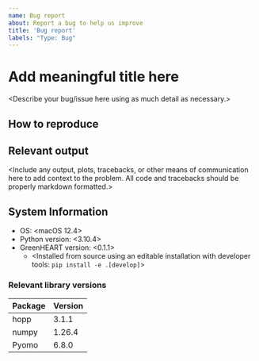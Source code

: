 ```yaml
---
name: Bug report
about: Report a bug to help us improve
title: 'Bug report'
labels: "Type: Bug"
---
```


<!--
Thank you for taking the time to report a bug. If you aren't certain whether an issue
is a bug, please first open a Discussion. Before submitting, please reread your
description to ensure that other readers can reasonably understand the issue
you're facing and the impact on your workflow or results.

IMPORTANT NOTES

1. Replace all example text (contained in "<>") or anywhere specifically commenting to replace the
   text, leaving HTML comments in place (formatted like this large block so it won't show up in
   your Bug Report text.)
2. Use GH flavored markdown: https://docs.github.com/en/get-started/writing-on-github/getting-started-with-writing-and-formatting-on-github/basic-writing-and-formatting-syntax,
   especially for code snippets, which should look like the following:
   ```python
   a = 1
   b = 2
   print(a + b)
   ```
3. Please be as thorough as possible when describing what went wrong, and what was expected from a
   correct solution. This might look different depending on the nature of the bug, but more
   information is always best to ensure you receive the help you need.
-->

# Add meaningful title here
<!--The title should clearly define your contribution succinctly.-->

<Describe your bug/issue here using as much detail as necessary.>

## How to reproduce

<Describe how another person with no context can recreate this issue.>

## Relevant output

<Include any output, plots, tracebacks, or other means of communication here to add context to the
problem. All code and tracebacks should be properly markdown formatted.>

## System Information
<!-- Add your information here. -->
- OS: <macOS 12.4>
  <!-- e.g. Ubuntu 20.04 or macOS 10.12 -->
- Python version: <3.10.4>
  <!-- All OS: `python --version`-->
- GreenHEART version: <0.1.1>
  <!--
  Unix: `pip list --format freeze | grep greenheart`
  Windows: `pip list --format freeze | findstr greenheart`
  -->
  - <Installed from source using an editable installation with developer tools: `pip install -e .[develop]`>

### Relevant library versions
<!--
Use `pip freeze` to gather the relevant versions, and use the markdwon table formatting as
demonstrated below to replacing all relavant packages and their versions.
-->
  
  | Package | Version |
  | ------- | ------- |
  | hopp | 3.1.1 |
  | numpy | 1.26.4 |
  | Pyomo | 6.8.0 |
